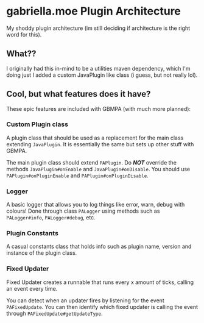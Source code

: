 # gabriella.moe Plugin Architecture
My shoddy plugin architecture (im still deciding if architecture is the right word for this).

## What??
I originally had this in-mind to be a utilities maven dependency, which I'm doing just I added a custom JavaPlugin like class (i guess, but not really lol).

## Cool, but what features does it have?
These epic features are included with GBMPA (with much more planned):

### Custom Plugin class
A plugin class that should be used as a replacement for the main class extending `JavaPlugin`. It is essentially the same but sets up other stuff with GBMPA.

The main plugin class should extend `PAPlugin`. Do ***NOT*** override the methods `JavaPlugin#onEnable` and `JavaPlugin#onDisable`. You should use `PAPlugin#onPluginEnable` and `PAPlugin#onPluginDisable`.

### Logger
A basic logger that allows you to log things like error, warn, debug with colours! Done through class `PALogger` using methods such as `PALogger#info`, `PALogger#debug`, etc.

### Plugin Constants
A casual constants class that holds info such as plugin name, version and instance of the plugin class.

### Fixed Updater
Fixed Updater creates a runnable that runs every x amount of ticks, calling an event every time.

You can detect when an updater fires by listening for the event `PAFixedUpdate`. You can then identify which fixed updater is calling the event through `PAFixedUpdate#getUpdateType`.

